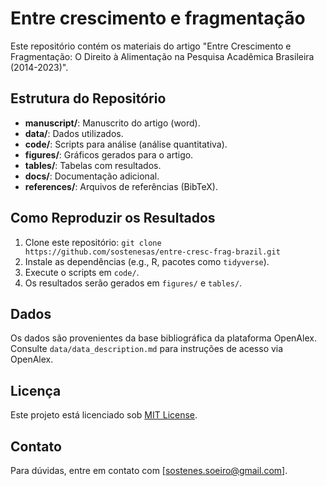 # Entre crescimento e fragmentação

Este repositório contém os materiais do artigo "Entre Crescimento e Fragmentação: O Direito à Alimentação na Pesquisa Acadêmica Brasileira (2014-2023)".

## Estrutura do Repositório
- **manuscript/**: Manuscrito do artigo (word).
- **data/**: Dados utilizados.
- **code/**: Scripts para análise (análise quantitativa).
- **figures/**: Gráficos gerados para o artigo.
- **tables/**: Tabelas com resultados.
- **docs/**: Documentação adicional.
- **references/**: Arquivos de referências (BibTeX).

## Como Reproduzir os Resultados
1. Clone este repositório: `git clone https://github.com/sostenesas/entre-cresc-frag-brazil.git`
2. Instale as dependências (e.g., R, pacotes como `tidyverse`).
3. Execute o scripts em `code/`.
4. Os resultados serão gerados em `figures/` e `tables/`.

## Dados
Os dados são provenientes da base bibliográfica da plataforma OpenAlex. Consulte `data/data_description.md` para instruções de acesso via OpenAlex.

## Licença
Este projeto está licenciado sob [MIT License](LICENSE).

## Contato
Para dúvidas, entre em contato com [sostenes.soeiro@gmail.com].
